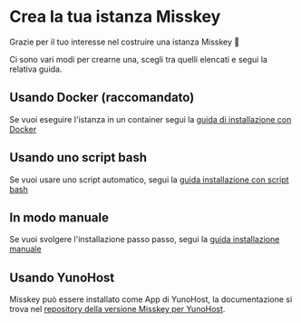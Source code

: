 # Crea la tua istanza Misskey

Grazie per il tuo interesse nel costruire una istanza Misskey 🚀

Ci sono vari modi per crearne una, scegli tra quelli elencati e segui la relativa guida.

## Usando Docker (raccomandato)

Se vuoi eseguire l'istanza in un container segui la [guida di installazione con Docker](./install/docker.html)

## Usando uno script bash

Se vuoi usare uno script automatico, segui la [guida installazione con script bash](./install/bash.html)

## In modo manuale

Se vuoi svolgere l'installazione passo passo, segui la [guida installazione manuale](./install/manual.html)

## Usando YunoHost

Misskey può essere installato come App di YunoHost, la documentazione si trova nel [repository della versione Misskey per YunoHost](https://github.com/YunoHost-Apps/misskey_ynh).

